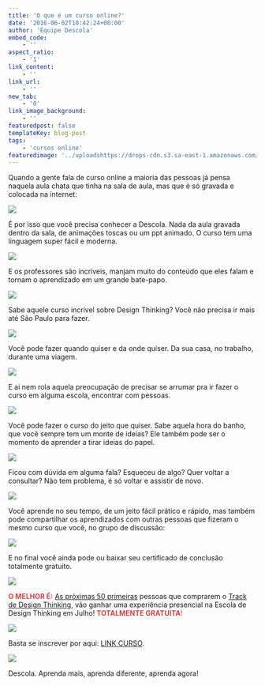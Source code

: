 ```yaml
---
title: 'O que é um curso online?'
date: '2016-06-02T10:42:24+00:00'
author: 'Equipe Descola'
embed_code:
    - ''
aspect_ratio:
    - '1'
link_content:
    - ''
link_url:
    - ''
new_tab:
    - '0'
link_image_background:
    - ''
featuredpost: false
templateKey: blog-post
tags:
    - 'cursos online'
featuredimage: '../uploadshttps://drops-cdn.s3.sa-east-1.amazonaws.com/drops-new/wp-content/uploads/2016/05/02134113/giphy-150x150.gif'
---
```

<span class="s1">Quando a gente fala de curso online a maioria das pessoas já pensa naquela aula chata que tinha na sala de aula, mas que é só gravada e colocada na internet:</span>

![](http://i.giphy.com/XuDlhFtiWXZEk.gif)

<span class="s2">É por isso que você precisa conhecer a Descola. Nada da aula gravada dentro da sala, de animações toscas ou um ppt animado. O curso tem uma linguagem super fácil e moderna.</span>

![](http://i.giphy.com/SLBr5yLzocSYw.gif)

<span class="s2">E os professores são incríveis, manjam muito do conteúdo que eles falam e tornam o aprendizado em um grande bate-papo.</span>

![](http://i.giphy.com/TXkMcYVCQPKcU.gif)

<span class="s2">Sabe aquele curso incrível sobre Design Thinking? Você não precisa ir mais até São Paulo para fazer.</span>

![](http://i.giphy.com/jDk2a4KB6SO6Q.gif)

<span class="s2">Você pode fazer quando quiser e da onde quiser. Da sua casa, no trabalho, durante uma viagem.</span>

![](http://i.giphy.com/NXp9HM6YeuS0U.gif)

<span class="s2">E ai nem rola aquela preocupação de precisar se arrumar pra ir fazer o curso em alguma escola, encontrar com pessoas.</span>

![](http://i.giphy.com/FOKFIyQtLXSjm.gif)

<span class="s2">Você pode fazer o curso do jeito que quiser. Sabe aquela hora do banho, que você sempre tem um monte de ideias? Ele também pode ser o momento de aprender a tirar ideias do papel.</span>

![](http://i.giphy.com/13JHOHY8NoO8Bq.gif)

<span class="s2">Ficou com dúvida em alguma fala? Esqueceu de algo? Quer voltar a consultar? Não tem problema, é só voltar e assistir de novo.</span>

![](http://i.giphy.com/101HQZis8cOdna.gif)

<span class="s2">Você aprende no seu tempo, de um jeito fácil prático e rápido, mas também pode compartilhar os aprendizados com outras pessoas que fizeram o mesmo curso que você, no grupo de discussão:</span>

![](http://i.giphy.com/gcZxPiUFzoHgA.gif)

<span class="s2">E no final você ainda pode ou baixar seu certificado de conclusão totalmente gratuito.</span>

![](http://i.giphy.com/EbdFePAZ6hxnO.gif)

<span class="s2"><span style="color: #d14545;">**O MELHOR É:**</span> <span style="text-decoration: underline;">As próximas 50 primeiras</span> pessoas que comprarem o [Track de Design Thinking](http://descola.org/track/design-thinking?utm_source=blog&utm_medium=link&utm_campaign=design-thinking), vão ganhar uma experiência presencial na Escola de Design Thinking em Julho! <span style="color: #d14545;">**TOTALMENTE GRATUITA**!</span></span>

![](http://i.giphy.com/7k0aZNv7cw43m.gif)

<span class="s2">Basta se inscrever por aqui: [LINK CURSO](http://descola.org/track/design-thinking?utm_source=blog&utm_medium=link&utm_campaign=design-thinking).</span>

[![](http://i.giphy.com/4dYKLFwloAxOw.gif)](http://descola.org/track/design-thinking?utm_source=blog&utm_medium=link&utm_campaign=design-thinking)

Descola. Aprenda mais, aprenda diferente, aprenda agora!